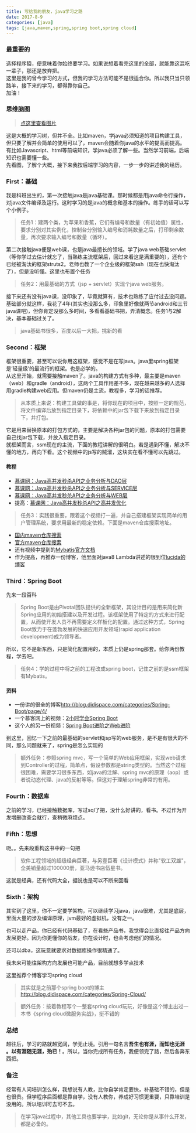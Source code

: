 ```yaml
---
title: 写给我的朋友，java学习之路
date: 2017-8-9
categories: [java]
tags: [java,maven,spring,spring boot,spring cloud]
---
```


### 最重要的

选择程序猿，便意味着你始终要学习。如果说想着看完这里的全部，就能靠这混吃一辈子，那还是放弃把。  
这里是我的曾今学习的方式，但我的学习方法可能不是很适合你。所以我只当只领路羊，接下来的学习，都得靠你自己。  
加油！

<!-- more -->

### 思维脑图

> [点这里查看图片](http://naotu.baidu.com/file/1b2db44c2a2805df3364bb7c49b9e198?token=13ccc33fc9a41655)  

这是大概的学习树，但并不全。比如maven，学java必须知道的项目构建工具，但只要了解并会简单的使用可以了，maven会随着你java的水平的提高而提高。有比如Javascript、html等前端知识，学java必须了解一些。当然学习前端，后端知识也需要懂一些。  
先看图，了解个大概，接下来我按后端学习的内容，一步一步的讲述我的经历。

### First：基础

我是科班出生的，第一次接触java是java基础课。那时候都是用java命令行操作，对java文件编译及运行。这时学习的是java的概念和基本的操作。练手的话可以写个小例子。  

> 任务1：建两个类，为苹果和香蕉，它们有编号和数量（有初始值）属性，要求分别对其实例化，控制台分别输入编号和消耗数量之后，打印剩余数量，再次要求输入编号和数量（循环）。  

第二次接触java便是web课，也是java最擅长的领域。学了java web基础servlet（等你学过去估计就忘了，当熟练主流框架后，回过来看这是满重要的），还有个已经被淘汰的框架struts2。老师也教了一个企业级的框架ssh（现在也快淘汰了），但是没听懂。这里也布置个任务  

> 任务2：用最基础的方式（jsp + servlet）实现个java web服务。  

接下来还有没有java课，没印象了，毕竟就算有，技术也熟练了应付过去没问题。  
基础部分就这样，我花了4年(其实也没那么多，印象里好像就两节android和三节java课吧)，但你肯定没那么多时间，多看看基础书把，弄清概念。任务1与2解决，基本基础过关了。  

> java基础书很多，百度以后一大把，挑新的看  

### Second：框架

框架很重要，甚至可以说你用这框架，感觉不是在写java。java里spring框架是‘轻量级’的最流行的框架。也是必学的。  
从这里开始，就需要接触maven了。java的构建方式有多种，最主要是maven（web）和gradle（android），这两个工具作用差不多，现在越来越多的人选择用gradle构建web应用。但maven仍是主流，教程多，学习的话推荐。  

> 从本质上来说：构建工具做的事是，将你现在的项目中，按照一定的规范，将文件编译后放到指定目录下，将依赖中的jar包下载下来放到指定目录下，并打包。  

它是用来替换原本的打包方式的，主要是解决各种jar包的问题，原本的打包需要自己找jar包下载，并放入指定目录。  
就框架而言，ssm现在的主流，下面的教程讲解的很明白。若是遇到不懂，解决不懂的地方，再向下看。这个视频中的js写的贼溜，这块实在看不懂可以先跳过。

#### 教程

- [慕课网：Java高并发秒杀API之业务分析与DAO层](http://www.imooc.com/learn/587)
- [慕课网：Java高并发秒杀API之业务分析与SERVICE层](http://www.imooc.com/learn/631)
- [慕课网：Java高并发秒杀API之业务分析与WEB层](http://www.imooc.com/learn/630)
- 提高：[慕课网：Java高并发秒杀API之高并发优化](http://www.imooc.com/learn/632)

> 任务3：实践很重要，跟着这个视频打一遍，并自己搭建框架实现简单的用户管理系统，要求用最新的稳定依赖。下面是maven仓库搜索地址。

- [国内maven仓库搜索](http://mvnrepository.com/)
- [官方maven仓库搜索](http://search.maven.org/)
- 还有视频中提到的[Mybatis官方文档](http://www.mybatis.org/mybatis-3/zh/index.html)
- 作为提高，再推荐一份博客，他里面对java8 Lambda讲述的很到位[lucida的博客](http://zh.lucida.me/)

### Third：Spring Boot

先来一段百科
> Spring Boot是由Pivotal团队提供的全新框架，其设计目的是用来简化新Spring应用的初始搭建以及开发过程。该框架使用了特定的方式来进行配置，从而使开发人员不再需要定义样板化的配置。通过这种方式，Spring Boot致力于在蓬勃发展的快速应用开发领域(rapid application development)成为领导者。

所以，它不是新东西，只是简化配置用的，本质上仍是spring那套。给你两份教程，学去吧。
> 任务4：学的过程中将之前的工程改成spring boot，记住之前的是ssm框架有Mybatis。

#### 资料

- 一份讲的很全的博客<http://blog.didispace.com/categories/Spring-Boot/page/4/>
- 一个慕客网上的视频：[2小时学会Spring Boot](http://www.imooc.com/learn/767) 
- 这个人的另一份视频：[Spring Boot进阶之Web进阶](http://www.imooc.com/learn/810)

到这里，回忆一下之前的最基础的servlet和jsp写的web服务，是不是有很大的不同，那么问题就来了，spring是怎么实现的
> 额外任务：参照spring mvc，写一个简单的Web应用框架，实现web请求到Controller的过程，简单点，假设参数都是string类型的。当然这个过程很困难，需要学习很多东西，如java的注解、spring mvc的原理（aop）或者说动态代理、java的反射等等。但这对于理解spring非常的有用。

### Fourth：数据库

之前的学习，已经接触数据库，写过sql了把，没什么好讲的，看书。不过作为开发增删改查会就行，查稍微麻烦点。

### Fifth：思想

呃。。先来段重构这书中的一句把
> 软件工程领域的超级经典巨著，与另壹巨著《设计模式》并称"软工双雄"，全美销量超过100000册，亚马逊书店伍星书。

这就是经典，还有代码大全，据说也是可以不断来回看

### Sixth：架构

其实到了这里，你不一定要学架构，可以继续学习java，java很难，尤其是底层，里面大量的涉及编译原理，jvm最好的虚拟机，没有之一。  

也可以走产品，你已经有代码基础了，在看些产品书，我觉得会比直接往产品方向发展更好。因为你更懂你的战友，你在设计时，也会考虑他们的情况。  

还可以dba，这玩意就要求对数据库操作很精通了。

我未来可能往架构方向发展也可能产品，目前就想多学点技术  

这里推荐个博客学习spring cloud
> 其实就是之前那个spring boot的博主<http://blog.didispace.com/categories/Spring-Cloud/>  

> 额外任务：按着教程写个一整套spring cloud玩玩，好像是这个博主出过一本书《spring cloud微服务实战》，挺不错的

### 总结

越往后，学习的路就越宽阔，学无止境。引用一句名言**吾生也有涯，而知也无涯 。以有涯随无涯，殆已！**。所以，当你完成所有任务，我便领完了路，然后各奔东西把。

### 备注

经常有人问培训怎么样，我想说有人教，比你自学肯定要快，补基础不错的，但是也很贵。但学程序后面都是靠自学，没有人教你，养成好习惯更重要，只靠培训是没用的。所以培训可去可不去。  
> 在学习java过程中，其他工具也要学学，比如git，无论你是从事什么开发，都是必备的。
